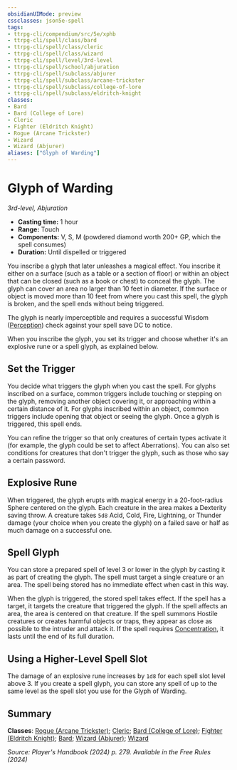 ```yaml
---
obsidianUIMode: preview
cssclasses: json5e-spell
tags:
- ttrpg-cli/compendium/src/5e/xphb
- ttrpg-cli/spell/class/bard
- ttrpg-cli/spell/class/cleric
- ttrpg-cli/spell/class/wizard
- ttrpg-cli/spell/level/3rd-level
- ttrpg-cli/spell/school/abjuration
- ttrpg-cli/spell/subclass/abjurer
- ttrpg-cli/spell/subclass/arcane-trickster
- ttrpg-cli/spell/subclass/college-of-lore
- ttrpg-cli/spell/subclass/eldritch-knight
classes:
- Bard
- Bard (College of Lore)
- Cleric
- Fighter (Eldritch Knight)
- Rogue (Arcane Trickster)
- Wizard
- Wizard (Abjurer)
aliases: ["Glyph of Warding"]
---
```

# Glyph of Warding
*3rd-level, Abjuration*  


- **Casting time:** 1 hour
- **Range:** Touch
- **Components:** V, S, M (powdered diamond worth 200+ GP, which the spell consumes)
- **Duration:** Until dispelled or triggered

You inscribe a glyph that later unleashes a magical effect. You inscribe it either on a surface (such as a table or a section of floor) or within an object that can be closed (such as a book or chest) to conceal the glyph. The glyph can cover an area no larger than 10 feet in diameter. If the surface or object is moved more than 10 feet from where you cast this spell, the glyph is broken, and the spell ends without being triggered.

The glyph is nearly imperceptible and requires a successful Wisdom ([Perception](3-Mechanics/CLI/rules/skills.md#Perception)) check against your spell save DC to notice.

When you inscribe the glyph, you set its trigger and choose whether it's an explosive rune or a spell glyph, as explained below.

## Set the Trigger

You decide what triggers the glyph when you cast the spell. For glyphs inscribed on a surface, common triggers include touching or stepping on the glyph, removing another object covering it, or approaching within a certain distance of it. For glyphs inscribed within an object, common triggers include opening that object or seeing the glyph. Once a glyph is triggered, this spell ends.

You can refine the trigger so that only creatures of certain types activate it (for example, the glyph could be set to affect Aberrations). You can also set conditions for creatures that don't trigger the glyph, such as those who say a certain password.

## Explosive Rune

When triggered, the glyph erupts with magical energy in a 20-foot-radius Sphere centered on the glyph. Each creature in the area makes a Dexterity saving throw. A creature takes `5d8` Acid, Cold, Fire, Lightning, or Thunder damage (your choice when you create the glyph) on a failed save or half as much damage on a successful one.

## Spell Glyph

You can store a prepared spell of level 3 or lower in the glyph by casting it as part of creating the glyph. The spell must target a single creature or an area. The spell being stored has no immediate effect when cast in this way.

When the glyph is triggered, the stored spell takes effect. If the spell has a target, it targets the creature that triggered the glyph. If the spell affects an area, the area is centered on that creature. If the spell summons Hostile creatures or creates harmful objects or traps, they appear as close as possible to the intruder and attack it. If the spell requires [Concentration](3-Mechanics/CLI/rules/conditions.md#Concentration), it lasts until the end of its full duration.

## Using a Higher-Level Spell Slot

The damage of an explosive rune increases by `1d8` for each spell slot level above 3. If you create a spell glyph, you can store any spell of up to the same level as the spell slot you use for the Glyph of Warding.

## Summary

**Classes**: [Rogue (Arcane Trickster)](3-Mechanics/CLI/lists/list-spells-classes-rogue-xphb-arcane-trickster-xphb.md "subclass=XPHB;class=XPHB"); [Cleric](3-Mechanics/CLI/lists/list-spells-classes-cleric.md); [Bard (College of Lore)](3-Mechanics/CLI/lists/list-spells-classes-bard-xphb-college-of-lore-xphb.md "subclass=XPHB;class=XPHB"); [Fighter (Eldritch Knight)](3-Mechanics/CLI/lists/list-spells-classes-fighter-xphb-eldritch-knight-xphb.md "subclass=XPHB;class=XPHB"); [Bard](3-Mechanics/CLI/lists/list-spells-classes-bard.md); [Wizard (Abjurer)](3-Mechanics/CLI/lists/list-spells-classes-wizard-xphb-abjurer-xphb.md "subclass=XPHB;class=XPHB"); [Wizard](3-Mechanics/CLI/lists/list-spells-classes-wizard.md)

*Source: Player's Handbook (2024) p. 279. Available in the Free Rules (2024)*